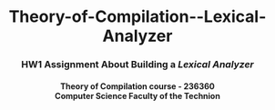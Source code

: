 <h1 align="center">
  Theory-of-Compilation--Lexical-Analyzer 
</h1>
<h3 align="center">
  HW1 Assignment About Building a <em>Lexical Analyzer</em>
</h3>
<h4 align="center">
  Theory of Compilation course - 236360
  <br>
  Computer Science Faculty of the Technion
</h4>
